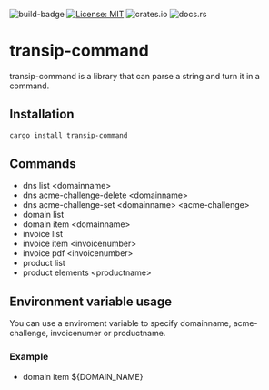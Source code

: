 ![build-badge](https://github.com/paulusminus/transipctl/actions/workflows/rust.yml/badge.svg)
[![License: MIT](https://img.shields.io/badge/License-MIT-yellow.svg)](https://opensource.org/licenses/MIT)
![crates.io](https://img.shields.io/crates/d/transip-command)
![docs.rs](https://img.shields.io/docsrs/transip-command)

# transip-command

transip-command is a library that can parse a string and turn it in a command.


## Installation

```bash
cargo install transip-command
```

## Commands

- dns list \<domainname\>
- dns acme-challenge-delete \<domainname\>
- dns acme-challenge-set \<domainname\> \<acme-challenge\>
- domain list
- domain item \<domainname\>
- invoice list
- invoice item \<invoicenumber\>
- invoice pdf \<invoicenumber\>
- product list
- product elements \<productname\>

## Environment variable usage

You can use a enviroment variable to specify domainname, acme-challenge, invoicenumer or productname.

### Example

- domain item ${DOMAIN_NAME}
